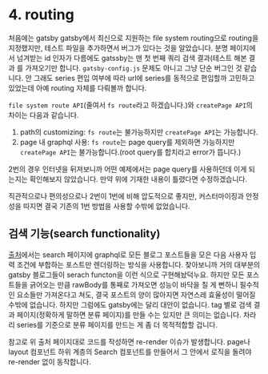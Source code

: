 #     4. routing

처음에는 gatsby gatsby에서 최신으로 지원하는 file system routing으로 routing을 지정했지만, 테스트 파일을 추가하면서 버그가 있다는 것을 알았습니다. 분명 페이지에서 넘겨받는 id 인자가 다름에도 gatssby는 맨 첫 번째 쿼리 검색 결과(테스트 해본 결과 를 가져오기만 합니다. `gatsby-config.js` 문제도 아니고 그냥 단순 버그인 것 같습니다. 안 그래도 series 편입 여부에 따라 url에 series를 동적으로 편입할까 고민하고 있었는데 아예 routing 자체를 다뤄볼까 합니다.

`file system route API`(줄여서 `fs route`라고 하겠습니다.)와 `createPage API`의 차이는 다음과 같습니다.
1.  path의 customizing: `fs route`는 불가능하지만 `createPage API`는 가능합니다.
2.  page 내 graphql 사용: `fs route`는 page query를 제외하면 가능하지만 `createPage API`는 불가능합니다.(root query를 합치라고 error가 뜹니다.)

2번의 경우 인터넷을 뒤져보니까 어떤 예제에서는 page query를 사용하던데 이게 되는지는 확인해보지 않았습니다. 만약 위에 기재한 내용이 틀렸다면 수정하겠습니다.

직관적으로나 편의성으로나 2번이 1번에 비해 압도적으로 좋지만, 커스터마이징과 안정성을 따지면 결국 기존의 1번 방법을 사용할 수밖에 없었습니다.

##   검색 기능(search functionality)
[출처](https://www.aboutmonica.com/blog/create-gatsby-blog-search-tutorial)에서는 search 페이지에 graphql로 모든 블로그 포스트들을 모은 다음 사용자 입력 조건에 부합하는 포스트만 렌더링하는 방식을 사용합니다. 찾아보니까 거의 대부분의 gatsby 블로그들이 serach functon을 이런 식으로 구현해놨덕누요. 하지만 모든 포스트들을 긁어오는 만큼 rawBody를 통째로 가져오면 성능이 바닥을 칠 게 뻔하니 필수적인 요소들만 가져온다고 쳐도, 결국 포스트의 양이 많아지면 자연스레 효율성이 떨어질 수밖에 없습니다.
하지만 그럼에도 gatsby에는 달리 대안이 없습니다. tag 별로 검색 결과 페이지(정확하게 말하면 분류 페이지)를 만들 수는 있지만 큰 의미는 없습니다. 차라리 series를 기준으로 분류 페이지를 만드는 게 좀 더 목적적합할 겁니다.

참고로 위 출처 페이지대로 코드를 작성하면 re-render 이슈가 발생합니다. page나 layout 컴포넌트 하위 계층의 Search 컴포넌트를 만들어서 그 안에서 로직을 돌려야 re-render 없이 동작합니다.